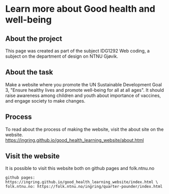 # Learn more about Good health and well-being

## About the project
This page was created as part of the subject IDG1292 Web coding, a subject on the department of design on NTNU Gjøvik. 

## About the task
Make a website where you promote the UN Sustainable Development Goal 3, "Ensure healthy lives and promote well-being for all at all ages". 
It should raise awareness among children and youth about importance of vaccines, and engage society to make changes.

## Process
To read about the process of making the website, visit the about site on the website.  
https://ingring.github.io/good_health_learning_website/about.html

## Visit the website
It is possible to visit this website both on github pages and folk.ntnu.no

    github pages: https://ingring.github.io/good_health_learning_website/index.html \
    folk.ntnu.no: https://folk.ntnu.no/ingring/quarter-pounder/index.html
